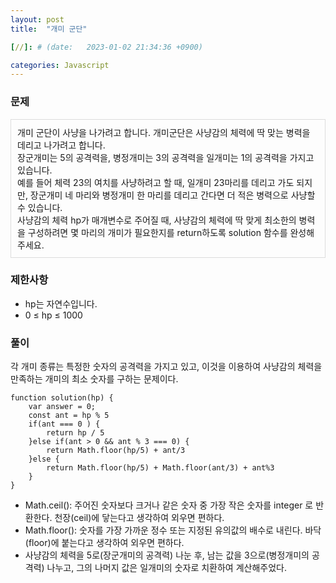 ```yaml
---
layout: post
title:  "개미 군단"

[//]: # (date:   2023-01-02 21:34:36 +0900)

categories: Javascript
---
```


[//]: # (<h1>Introduction</h1>)

### 문제

<div class="text">
개미 군단이 사냥을 나가려고 합니다. 개미군단은 사냥감의 체력에 딱 맞는 병력을 데리고 나가려고 합니다. <br />
장군개미는 5의 공격력을, 병정개미는 3의 공격력을 일개미는 1의 공격력을 가지고 있습니다.<br />
예를 들어 체력 23의 여치를 사냥하려고 할 때, 일개미 23마리를 데리고 가도 되지만, 장군개미 네 마리와 병정개미 한 마리를 데리고 간다면 더 적은 병력으로 사냥할 수 있습니다.<br />   
사냥감의 체력 hp가 매개변수로 주어질 때, 사냥감의 체력에 딱 맞게 최소한의 병력을 구성하려면 몇 마리의 개미가 필요한지를 return하도록 solution 함수를 완성해주세요.
</div>


### 제한사항

- hp는 자연수입니다.
- 0 ≤ hp ≤ 1000


### 풀이

각 개미 종류는 특정한 숫자의 공격력을 가지고 있고, 이것을 이용하여 사냥감의 체력을 만족하는 개미의 최소 숫자를 구하는 문제이다.



    function solution(hp) {
        var answer = 0;
        const ant = hp % 5
        if(ant === 0 ) {
            return hp / 5
        }else if(ant > 0 && ant % 3 === 0) {
            return Math.floor(hp/5) + ant/3
        }else {
            return Math.floor(hp/5) + Math.floor(ant/3) + ant%3
        }
    }

- Math.ceil(): 주어진 숫자보다 크거나 같은 숫자 중 가장 작은 숫자를 integer 로 반환한다. 천장(ceil)에 닿는다고 생각하여 외우면 편하다.
- Math.floor(): 숫자를 가장 가까운 정수 또는 지정된 유의값의 배수로 내린다. 바닥(floor)에 붙는다고 생각하여 외우면 편하다.
- 사냥감의 체력을 5로(장군개미의 공격력) 나눈 후, 남는 값을 3으로(병정개미의 공격력) 나누고, 그의 나머지 값은 일개미의 숫자로 치환하여 계산해주었다.

<style>
.text {
    border: 1px solid #dcdcdc;
    padding: 10px;
}
</style>